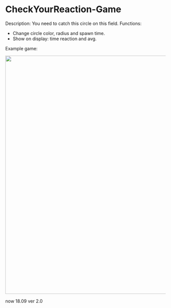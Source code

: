 # CheckYourReaction-Game


Description:
You need to catch this circle on this field.
Functions:
- Change circle color, radius and spawn time.
- Show on display: time reaction and avg.

Example game:

<img src="https://sun9-37.userapi.com/c851232/v851232299/1beb87/J2XEkiPZLLU.jpg" width="750">

now 18.09 ver 2.0

